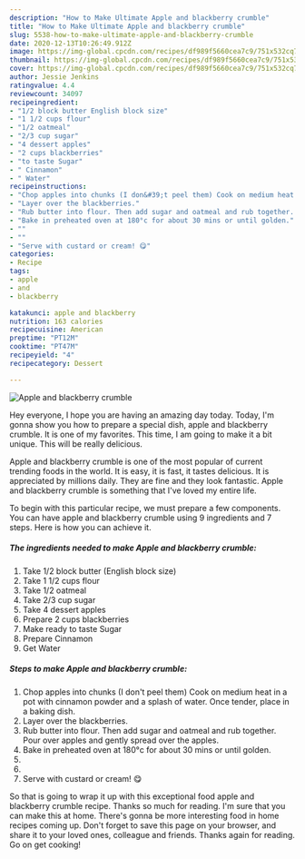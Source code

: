 ```yaml
---
description: "How to Make Ultimate Apple and blackberry crumble"
title: "How to Make Ultimate Apple and blackberry crumble"
slug: 5538-how-to-make-ultimate-apple-and-blackberry-crumble
date: 2020-12-13T10:26:49.912Z
image: https://img-global.cpcdn.com/recipes/df989f5660cea7c9/751x532cq70/apple-and-blackberry-crumble-recipe-main-photo.jpg
thumbnail: https://img-global.cpcdn.com/recipes/df989f5660cea7c9/751x532cq70/apple-and-blackberry-crumble-recipe-main-photo.jpg
cover: https://img-global.cpcdn.com/recipes/df989f5660cea7c9/751x532cq70/apple-and-blackberry-crumble-recipe-main-photo.jpg
author: Jessie Jenkins
ratingvalue: 4.4
reviewcount: 34097
recipeingredient:
- "1/2 block butter English block size"
- "1 1/2 cups flour"
- "1/2 oatmeal"
- "2/3 cup sugar"
- "4 dessert apples"
- "2 cups blackberries"
- "to taste Sugar"
- " Cinnamon"
- " Water"
recipeinstructions:
- "Chop apples into chunks (I don&#39;t peel them) Cook on medium heat in a pot with cinnamon powder and a splash of water. Once tender, place in a baking dish."
- "Layer over the blackberries."
- "Rub butter into flour. Then add sugar and oatmeal and rub together. Pour over apples and gently spread over the apples."
- "Bake in preheated oven at 180°c for about 30 mins or until golden."
- ""
- ""
- "Serve with custard or cream! 😋"
categories:
- Recipe
tags:
- apple
- and
- blackberry

katakunci: apple and blackberry 
nutrition: 163 calories
recipecuisine: American
preptime: "PT12M"
cooktime: "PT47M"
recipeyield: "4"
recipecategory: Dessert

---
```



![Apple and blackberry crumble](https://img-global.cpcdn.com/recipes/df989f5660cea7c9/751x532cq70/apple-and-blackberry-crumble-recipe-main-photo.jpg)

Hey everyone, I hope you are having an amazing day today. Today, I'm gonna show you how to prepare a special dish, apple and blackberry crumble. It is one of my favorites. This time, I am going to make it a bit unique. This will be really delicious.

Apple and blackberry crumble is one of the most popular of current trending foods in the world. It is easy, it is fast, it tastes delicious. It is appreciated by millions daily. They are fine and they look fantastic. Apple and blackberry crumble is something that I've loved my entire life.




To begin with this particular recipe, we must prepare a few components. You can have apple and blackberry crumble using 9 ingredients and 7 steps. Here is how you can achieve it.

<!--inarticleads1-->

##### The ingredients needed to make Apple and blackberry crumble:

1. Take 1/2 block butter (English block size)
1. Take 1 1/2 cups flour
1. Take 1/2 oatmeal
1. Take 2/3 cup sugar
1. Take 4 dessert apples
1. Prepare 2 cups blackberries
1. Make ready to taste Sugar
1. Prepare  Cinnamon
1. Get  Water




<!--inarticleads2-->

##### Steps to make Apple and blackberry crumble:

1. Chop apples into chunks (I don&#39;t peel them) Cook on medium heat in a pot with cinnamon powder and a splash of water. Once tender, place in a baking dish.
1. Layer over the blackberries.
1. Rub butter into flour. Then add sugar and oatmeal and rub together. Pour over apples and gently spread over the apples.
1. Bake in preheated oven at 180°c for about 30 mins or until golden.
1. 
1. 
1. Serve with custard or cream! 😋




So that is going to wrap it up with this exceptional food apple and blackberry crumble recipe. Thanks so much for reading. I'm sure that you can make this at home. There's gonna be more interesting food in home recipes coming up. Don't forget to save this page on your browser, and share it to your loved ones, colleague and friends. Thanks again for reading. Go on get cooking!
